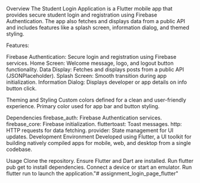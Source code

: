 Overview
The Student Login Application is a Flutter mobile app that provides secure student login and registration using Firebase Authentication. The app also fetches and displays data from a public API and includes features like a splash screen, information dialog, and themed styling.

Features:

Firebase Authentication: Secure login and registration using Firebase services.
Home Screen: Welcome message, logo, and logout button functionality.
Data Display: Fetches and displays posts from a public API (JSONPlaceholder).
Splash Screen: Smooth transition during app initialization.
Information Dialog: Displays developer or app details on info button click.

Theming and Styling
Custom colors defined for a clean and user-friendly experience.
Primary color used for app bar and button styling.

Dependencies
firebase_auth: Firebase Authentication services.
firebase_core: Firebase initialization.
fluttertoast: Toast messages.
http: HTTP requests for data fetching.
provider: State management for UI updates.
Development Environment
Developed using Flutter, a UI toolkit for building natively compiled apps for mobile, web, and desktop from a single codebase.

Usage
Clone the repository.
Ensure Flutter and Dart are installed.
Run flutter pub get to install dependencies.
Connect a device or start an emulator.
Run flutter run to launch the application."# assignment_login_page_flutter" 
